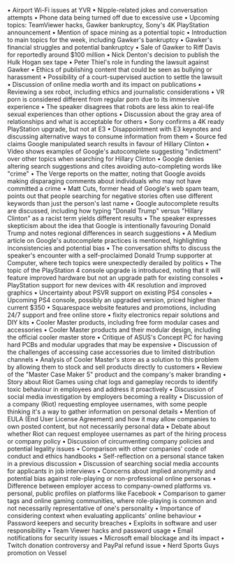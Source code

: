 • Airport Wi-Fi issues at YVR
• Nipple-related jokes and conversation attempts
• Phone data being turned off due to excessive use
• Upcoming topics: TeamViewer hacks, Gawker bankruptcy, Sony's 4K PlayStation announcement
• Mention of space mining as a potential topic
• Introduction to main topics for the week, including Gawker's bankruptcy
• Gawker's financial struggles and potential bankruptcy
• Sale of Gawker to Riff Davis for reportedly around $100 million
• Nick Denton's decision to publish the Hulk Hogan sex tape
• Peter Thiel's role in funding the lawsuit against Gawker
• Ethics of publishing content that could be seen as bullying or harassment
• Possibility of a court-supervised auction to settle the lawsuit
• Discussion of online media worth and its impact on publications
• Reviewing a sex robot, including ethics and journalistic considerations
• VR porn is considered different from regular porn due to its immersive experience
• The speaker disagrees that robots are less akin to real-life sexual experiences than other options
• Discussion about the gray area of relationships and what is acceptable for others
• Sony confirms a 4K ready PlayStation upgrade, but not at E3
• Disappointment with E3 keynotes and discussing alternative ways to consume information from them
• Source fed claims Google manipulated search results in favour of Hillary Clinton
• Video shows examples of Google's autocomplete suggesting "indictment" over other topics when searching for Hillary Clinton
• Google denies altering search suggestions and cites avoiding auto-completing words like "crime"
• The Verge reports on the matter, noting that Google avoids making disparaging comments about individuals who may not have committed a crime
• Matt Cuts, former head of Google's web spam team, points out that people searching for negative stories often use different keywords than just the person's last name
• Google autocomplete results are discussed, including how typing "Donald Trump" versus "Hillary Clinton" as a racist term yields different results
• The speaker expresses skepticism about the idea that Google is intentionally favouring Donald Trump and notes regional differences in search suggestions
• A Medium article on Google's autocomplete practices is mentioned, highlighting inconsistencies and potential bias
• The conversation shifts to discuss the speaker's encounter with a self-proclaimed Donald Trump supporter at Computer, where tech topics were unexpectedly derailed by politics
• The topic of the PlayStation 4 console upgrade is introduced, noting that it will feature improved hardware but not an upgrade path for existing consoles
• PlayStation support for new devices with 4K resolution and improved graphics
• Uncertainty about PSVR support on existing PS4 consoles
• Upcoming PS4 console, possibly an upgraded version, priced higher than current $350
• Squarespace website features and promotions, including 24/7 support and free online store
• fixity electronics repair solutions and DIY kits
• Cooler Master products, including free form modular cases and accessories
• Cooler Master products and their modular design, including the official cooler master store
• Critique of ASUS's Concept PC for having hard PCBs and modular upgrades that may be expensive
• Discussion of the challenges of accessing case accessories due to limited distribution channels
• Analysis of Cooler Master's store as a solution to this problem by allowing them to stock and sell products directly to customers
• Review of the "Master Case Maker 5" product and the company's maker branding
• Story about Riot Games using chat logs and gameplay records to identify toxic behaviour in employees and address it proactively
• Discussion of social media investigation by employers becoming a reality
• Discussion of a company (Riot) requesting employee usernames, with some people thinking it's a way to gather information on personal details
• Mention of EULA (End User License Agreement) and how it may allow companies to own posted content, but not necessarily personal data
• Debate about whether Riot can request employee usernames as part of the hiring process or company policy
• Discussion of circumventing company policies and potential legality issues
• Comparison with other companies' code of conduct and ethics handbooks
• Self-reflection on a personal stance taken in a previous discussion
• Discussion of searching social media accounts for applicants in job interviews
• Concerns about implied anonymity and potential bias against role-playing or non-professional online personas
• Difference between employer access to company-owned platforms vs. personal, public profiles on platforms like Facebook
• Comparison to gamer tags and online gaming communities, where role-playing is common and not necessarily representative of one's personality
• Importance of considering context when evaluating applicants' online behaviour
• Password keepers and security breaches
• Exploits in software and user responsibility
• Team Viewer hacks and password usage
• Email notifications for security issues
• Microsoft email blockage and its impact
• Twitch donation controversy and PayPal refund issue
• Nerd Sports Guys promotion on Vessel
